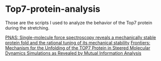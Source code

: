 # Top7-protein-analysis

Those are the scripts I used to analyze the behavior of the Top7 protein during the stretching.

[PNAS: Single-molecule force spectroscopy reveals a mechanically stable protein fold and the rational tuning of its mechanical stability](http://www.pnas.org/content/104/22/9278.full)
[Frontiers: Mechanism for the Unfolding of the TOP7 Protein in Steered Molecular Dynamics Simulations as Revealed by Mutual Information Analysis](https://www.frontiersin.org/journals/molecular-biosciences/articles/10.3389/fmolb.2021.696609/full)



